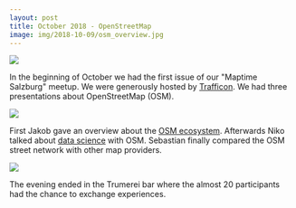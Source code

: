 ```yaml
---
layout: post
title: October 2018 - OpenStreetMap
image: img/2018-10-09/osm_overview.jpg
---
```


![]({{site.baseurl}}/img/2018-10-09/osm_overview.jpg)

In the beginning of October we had the first issue of our "Maptime Salzburg" meetup. We were generously hosted by [Trafficon](https://trafficon.eu). We had three presentations about OpenStreetMap (OSM).

![]({{site.baseurl}}/img/2018-10-09/osm_datasciene.jpg)

First Jakob gave an overview about the [OSM ecosystem](http://jakobmiksch.eu/post/openstreetmap_overview/). Afterwards Niko talked about [data science](https://janakiev.com/osm-data-science/) with OSM. Sebastian finally compared the OSM street network with other map providers.

![]({{site.baseurl}}/img/2018-10-09/osm_routing.jpg)

The evening ended in the Trumerei bar where the almost 20 participants had the chance to exchange experiences.
